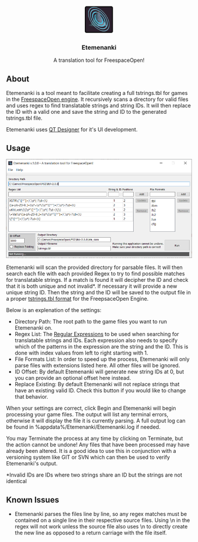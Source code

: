 <br />
<div align="center">
  <a href="https://github.com/MjnMixael/Etemenanki">
    <img src="Etemenanki/icon.png" alt="Logo" width="80" height="80">
  </a>

  <h3 align="center">Etemenanki</h3>

  <p align="center">
    A translation tool for FreespaceOpen!
  </p>
</div>

## About

Etemenanki is a tool meant to facilitate creating a full tstrings.tbl for games in the [FreespaceOpen engine](https://github.com/scp-fs2open/fs2open.github.com). It recursively scans a directory for valid files and uses regex to find translatable strings and string IDs. It will then replace the ID with a valid one and save the string and ID to the generated tstrings.tbl file.

Etemenanki uses [QT Designer](https://www.qt.io/product/ui-design-tools) for it's UI development.

## Usage

<img src="Preview.png">

Etemenanki will scan the provided directory for parsable files. It will then search each file with each provided Regex to try to find possible matches for translatable strings. If a match is found it will decipher the ID and check that it is both unique and not invalid*. If necessary it will provide a new unique string ID. Then the string and the ID will be saved to the output file in a proper [tstrings.tbl format](https://wiki.hard-light.net/index.php/Tstrings.tbl) for the FreepsaceOpen Engine.

Below is an explenation of the settings:

* Directory Path: The root path to the game files you want to run Etemenanki on.
* Regex List: The [Regular Expressions](https://en.wikipedia.org/wiki/Regular_expression) to be used when searching for translatable strings and IDs. Each expression also needs to specify which of the patterns in the expression are the string and the ID. This is done with index values from left to right starting with 1.
* File Formats List: In order to speed up the process, Etemenanki will only parse files with extensions listed here. All other files will be ignored.
* ID Offset: By default Etemenanki will generate new string IDs at 0, but you can provide an optional offset here instead.
* Replace Existing: By default Etemenanki will not replace strings that have an existing valid ID. Check this button if you would like to change that behavior.

When your settings are correct, click Begin and Etemenanki will begin processing your game files. The output will list any terminal errors, otherwise it will display the file it is currently parsing. A full output log can be found in %appdata%/Etemenanki/Etemenanki.log if needed.

You may Terminate the process at any time by clicking on Terminate, but the action cannot be undone! Any files that have been processed may have already been altered. It is a good idea to use this in conjunction with a versioning system like GIT or SVN which can then be used to verify Etemenanki's output.

*Invalid IDs are IDs where two strings share an ID but the strings are not identical

## Known Issues

- Etemenanki parses the files line by line, so any regex matches must be contained on a single line in their respective source files. Using \n in the regex will not work unless the source file also uses \n to directly create the new line as opposed to a return carriage with the file itself.
